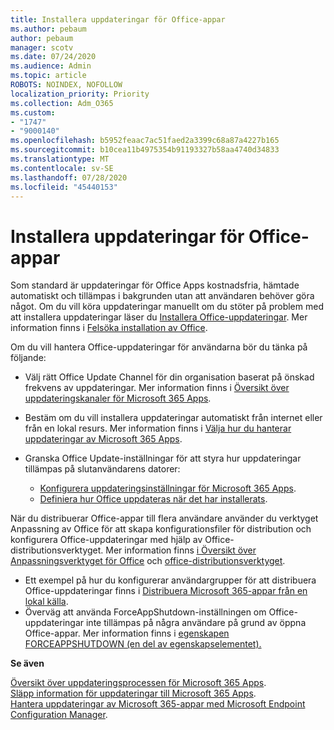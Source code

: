 ```yaml
---
title: Installera uppdateringar för Office-appar
ms.author: pebaum
author: pebaum
manager: scotv
ms.date: 07/24/2020
ms.audience: Admin
ms.topic: article
ROBOTS: NOINDEX, NOFOLLOW
localization_priority: Priority
ms.collection: Adm_O365
ms.custom:
- "1747"
- "9000140"
ms.openlocfilehash: b5952feaac7ac51faed2a3399c68a87a4227b165
ms.sourcegitcommit: b10cea11b4975354b91193327b58aa4740d34833
ms.translationtype: MT
ms.contentlocale: sv-SE
ms.lasthandoff: 07/28/2020
ms.locfileid: "45440153"
---
```

# <a name="apply-updates-for-office-apps"></a>Installera uppdateringar för Office-appar

Som standard är uppdateringar för Office Apps kostnadsfria, hämtade automatiskt och tillämpas i bakgrunden utan att användaren behöver göra något. Om du vill köra uppdateringar manuellt om du stöter på problem med att installera uppdateringar läser du [Installera Office-uppdateringar](https://support.office.com/article/install-office-updates-2ab296f3-7f03-43a2-8e50-46de917611c5). Mer information finns i [Felsöka installation av Office](https://support.microsoft.com/office/troubleshoot-installing-office-35ff2def-e0b2-4dac-9784-4cf212c1f6c2?ui=en-us&rs=en-us&ad=us#O365Plans=signinorgid).

Om du vill hantera Office-uppdateringar för användarna bör du tänka på följande:

- Välj rätt Office Update Channel för din organisation baserat på önskad frekvens av uppdateringar. Mer information finns i [Översikt över uppdateringskanaler för Microsoft 365 Apps](https://docs.microsoft.com/deployoffice/overview-of-update-channels-for-office-365-proplus).

- Bestäm om du vill installera uppdateringar automatiskt från internet eller från en lokal resurs. Mer information finns i [Välja hur du hanterar uppdateringar av Microsoft 365 Apps](https://docs.microsoft.com/deployoffice/choose-how-to-manage-updates-to-office-365-proplus).

- Granska Office Update-inställningar för att styra hur uppdateringar tillämpas på slutanvändarens datorer:

    - [Konfigurera uppdateringsinställningar för Microsoft 365 Apps](https://docs.microsoft.com/deployoffice/configure-update-settings-for-office-365-proplus).
    - [Definiera hur Office uppdateras när det har installerats](https://docs.microsoft.com/deployoffice/configuration-options-for-the-office-2016-deployment-tool#updates-element).

När du distribuerar Office-appar till flera användare använder du verktyget Anpassning av Office för att skapa konfigurationsfiler för distribution och konfigurera Office-uppdateringar med hjälp av Office-distributionsverktyget. Mer information finns [i Översikt över Anpassningsverktyget för Office](https://docs.microsoft.com/DeployOffice/overview-of-the-office-customization-tool-for-click-to-run) och [office-distributionsverktyget](https://go.microsoft.com/fwlink/p/?LinkID=626065).

- Ett exempel på hur du konfigurerar användargrupper för att distribuera Office-uppdateringar finns i [Distribuera Microsoft 365-appar från en lokal källa](https://docs.microsoft.com/deployoffice/deploy-office-365-proplus-from-a-local-source).
-   Överväg att använda ForceAppShutdown-inställningen om Office-uppdateringar inte tillämpas på några användare på grund av öppna Office-appar. Mer information finns i [egenskapen FORCEAPPSHUTDOWN (en del av egenskapselementet).](https://docs.microsoft.com/deployoffice/configuration-options-for-the-office-2016-deployment-tool#forceappshutdown-property-part-of-property-element) 

**Se även**

[Översikt över uppdateringsprocessen för Microsoft 365 Apps](https://docs.microsoft.com/deployoffice/overview-of-the-update-process-for-office-365-proplus).  
[Släpp information för uppdateringar till Microsoft 365 Apps](https://docs.microsoft.com/officeupdates/release-notes-office365-proplus).  
[Hantera uppdateringar av Microsoft 365-appar med Microsoft Endpoint Configuration Manager](https://docs.microsoft.com/deployoffice/manage-updates-to-office-365-proplus-with-system-center-configuration-manager).  
